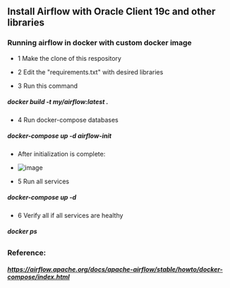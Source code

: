 ## Install Airflow with Oracle Client 19c and other libraries 
### Running airflow in docker with custom docker image

- 1 Make the clone of this respository 

- 2 Edit the "requirements.txt" with desired libraries  

- 3 Run this command 
##### docker build -t my/airflow:latest . 

- 4 Run docker-compose databases 
##### docker-compose up -d airflow-init

- After initialization is complete:
- ![image](https://user-images.githubusercontent.com/69523065/200425316-9f86db45-c865-42f9-8939-65af734190fb.png)


- 5 Run all services 
##### docker-compose up -d 

- 6 Verify all if all services are healthy 
##### docker ps 


##

### Reference:
##### https://airflow.apache.org/docs/apache-airflow/stable/howto/docker-compose/index.html





